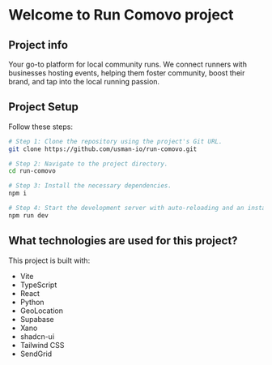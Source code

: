 # Welcome to Run Comovo project

## Project info
Your go-to platform for local community runs. We connect runners with businesses hosting events, helping them foster community, boost their brand, and tap into the local running passion.

## Project Setup
Follow these steps:

```sh
# Step 1: Clone the repository using the project's Git URL.
git clone https://github.com/usman-io/run-comovo.git

# Step 2: Navigate to the project directory.
cd run-comovo

# Step 3: Install the necessary dependencies.
npm i

# Step 4: Start the development server with auto-reloading and an instant preview.
npm run dev
```
## What technologies are used for this project?

This project is built with:

- Vite
- TypeScript
- React
- Python
- GeoLocation
- Supabase
- Xano
- shadcn-ui
- Tailwind CSS
- SendGrid
